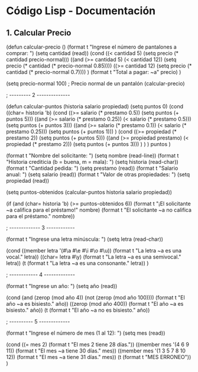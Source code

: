 # Código Lisp - Documentación
## 1. Calcular Precio

(defun calcular-precio ()
  (format t "Ingrese el número de pantalones a comprar: ")
  (setq cantidad (read))
  (cond
    ((< cantidad 5) (setq precio (* cantidad precio-normal)))
    ((and (>= cantidad 5) (< cantidad 12)) (setq precio (* cantidad (* precio-normal 0.85))))
    ((>= cantidad 12) (setq precio (* cantidad (* precio-normal 0.7))))
    )
  (format t "Total a pagar: ~a" precio)
  )

(setq precio-normal 100) ; Precio normal de un pantalón
(calcular-precio)


; ---------  2  --------------

(defun calcular-puntos (historia salario propiedad)
  (setq puntos 0)
  (cond
    ((char= historia 'b)
     (cond
       ((>= salario (* prestamo 0.5)) (setq puntos (+ puntos 5)))
       ((and (>= salario (* prestamo 0.25)) (< salario (* prestamo 0.5))) (setq puntos (+ puntos 3)))
       ((and (>= salario (* prestamo 0.1)) (< salario (* prestamo 0.25))) (setq puntos (+ puntos 1)))
       )
     (cond
       ((>= propiedad (* prestamo 2)) (setq puntos (+ puntos 5)))
       ((and (>= propiedad prestamo) (< propiedad (* prestamo 2))) (setq puntos (+ puntos 3)))
       )
     )
    )
  puntos
  )

(format t "Nombre del solicitante: ")
(setq nombre (read-line))
(format t "Historia crediticia (b = buena, m = mala): ")
(setq historia (read-char))
(format t "Cantidad pedida: ")
(setq prestamo (read))
(format t "Salario anual: ")
(setq salario (read))
(format t "Valor de otras propiedades: ")
(setq propiedad (read))

(setq puntos-obtenidos (calcular-puntos historia salario propiedad))

(if (and (char= historia 'b) (>= puntos-obtenidos 6))
    (format t "¡El solicitante ~a califica para el préstamo!" nombre)
    (format t "El solicitante ~a no califica para el préstamo." nombre))

; ------------- 3  ------------


(format t "Ingrese una letra minúscula: ")
(setq letra (read-char))

(cond
  ((member letra '(#\a #\e #\i #\o #\u)) (format t "La letra ~a es una vocal." letra))
  ((char= letra #\y) (format t "La letra ~a es una semivocal." letra))
  (t (format t "La letra ~a es una consonante." letra))
  )


  ; ------------ 4 -------------

  (format t "Ingrese un año: ")
(setq año (read))

(cond
  (and (zerop (mod año 4)) (not (zerop (mod año 100)))) (format t "El año ~a es bisiesto." año))
  ((zerop (mod año 400)) (format t "El año ~a es bisiesto." año))
  (t (format t "El año ~a no es bisiesto." año))
  
  
   ; ---------- 5 -------------


 (format t "Ingrese el número de mes (1 al 12): ")
(setq mes (read))

(cond
  ((= mes 2) (format t "El mes 2 tiene 28 días."))
  ((member mes '(4 6 9 11)) (format t "El mes ~a tiene 30 días." mes))
  ((member mes '(1 3 5 7 8 10 12)) (format t "El mes ~a tiene 31 días." mes))
  (t (format t "MES ERRONEO"))
  )